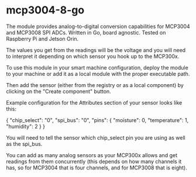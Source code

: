 # mcp3004-8-go
The module provides analog-to-digital conversion capabilities for MCP3004 and MCP3008 SPI ADCs. Written in Go, board agnostic. Tested on Raspberry Pi and Jetson Orin. 

The values you get from the readings will be the voltage and you will need to interpret it depending on which sensor you hook up to the MCP300x. 

To use this module in your smart machine configuration, deploy the module to your machine or add it as a local module with the proper executable path. 

Then add the sensor (either from the registry or as a local component) by clicking on the "Create component" button. 

Example configuration for the Attributes section of your sensor looks like this:

{
  "chip_select": "0",
  "spi_bus": "0", 
  "pins": {
    "moisture": 0,
    "temperature": 1,
    "humidity": 2
  }
}

You will need to tell the sensor which chip_select pin you are using as well as the spi_bus. 

You can add as many analog sensors as your MCP300x allows and get readings from them concurrently (this depends on how many channels it has, so for MCP3004 that is four channels, and for MCP3008 that is eight). 

